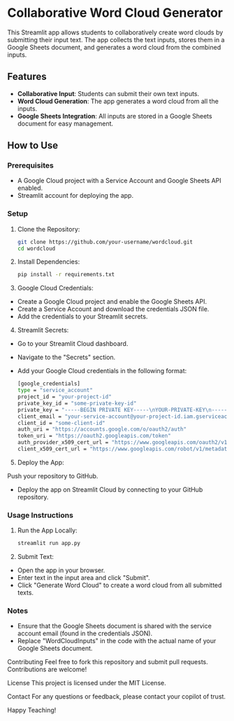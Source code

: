 # Collaborative Word Cloud Generator

This Streamlit app allows students to collaboratively create word clouds by submitting their input text. The app collects the text inputs, stores them in a Google Sheets document, and generates a word cloud from the combined inputs.

## Features

- **Collaborative Input**: Students can submit their own text inputs.
- **Word Cloud Generation**: The app generates a word cloud from all the inputs.
- **Google Sheets Integration**: All inputs are stored in a Google Sheets document for easy management.

## How to Use

### Prerequisites

- A Google Cloud project with a Service Account and Google Sheets API enabled.
- Streamlit account for deploying the app.

### Setup

1. Clone the Repository:
   ```sh
   git clone https://github.com/your-username/wordcloud.git
   cd wordcloud
2. Install Dependencies:

   ```sh
   pip install -r requirements.txt

3. Google Cloud Credentials:

- Create a Google Cloud project and enable the Google Sheets API.
- Create a Service Account and download the credentials JSON file.
- Add the credentials to your Streamlit secrets.

4. Streamlit Secrets:
- Go to your Streamlit Cloud dashboard.
- Navigate to the "Secrets" section.
- Add your Google Cloud credentials in the following format:

   ```sh
   [google_credentials]
   type = "service_account"
   project_id = "your-project-id"
   private_key_id = "some-private-key-id"
   private_key = "-----BEGIN PRIVATE KEY-----\nYOUR-PRIVATE-KEY\n-----END PRIVATE KEY-----\n"
   client_email = "your-service-account@your-project-id.iam.gserviceaccount.com"
   client_id = "some-client-id"
   auth_uri = "https://accounts.google.com/o/oauth2/auth"
   token_uri = "https://oauth2.googleapis.com/token"
   auth_provider_x509_cert_url = "https://www.googleapis.com/oauth2/v1/certs"
   client_x509_cert_url = "https://www.googleapis.com/robot/v1/metadata/x509/your-service-account%40your-project-id.iam.gserviceaccount.com"

5. Deploy the App:

Push your repository to GitHub.
- Deploy the app on Streamlit Cloud by connecting to your GitHub repository.

### Usage Instructions
1. Run the App Locally:
   ```sh
   streamlit run app.py

2. Submit Text:

- Open the app in your browser.
- Enter text in the input area and click "Submit".
- Click "Generate Word Cloud" to create a word cloud from all submitted texts.

### Notes
- Ensure that the Google Sheets document is shared with the service account email (found in the credentials JSON).
- Replace "WordCloudInputs" in the code with the actual name of your Google Sheets document.

Contributing
Feel free to fork this repository and submit pull requests. Contributions are welcome!

License
This project is licensed under the MIT License.

Contact
For any questions or feedback, please contact your copilot of trust.

Happy Teaching!
